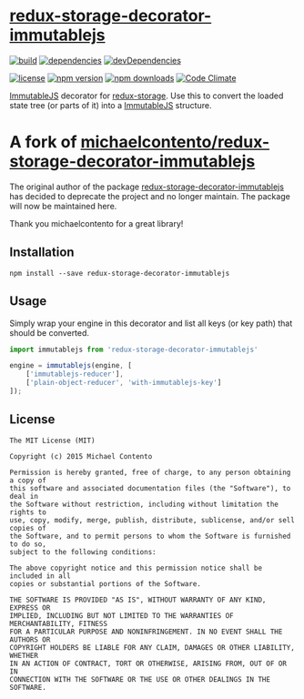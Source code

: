 # [redux-storage-decorator-immutablejs][]

[![build](https://travis-ci.org/michaelcontento/redux-storage-decorator-immutablejs.svg?branch=master)](https://travis-ci.org/michaelcontento/redux-storage-decorator-immutablejs)
[![dependencies](https://david-dm.org/michaelcontento/redux-storage-decorator-immutablejs.svg)](https://david-dm.org/michaelcontento/redux-storage-decorator-immutablejs)
[![devDependencies](https://david-dm.org/michaelcontento/redux-storage-decorator-immutablejs/dev-status.svg)](https://david-dm.org/michaelcontento/redux-storage-decorator-immutablejs#info=devDependencies)

[![license](https://img.shields.io/npm/l/redux-storage-decorator-immutablejs.svg?style=flat-square)](https://www.npmjs.com/package/redux-storage-decorator-immutablejs)
[![npm version](https://img.shields.io/npm/v/redux-storage-decorator-immutablejs.svg?style=flat-square)](https://www.npmjs.com/package/redux-storage-decorator-immutablejs)
[![npm downloads](https://img.shields.io/npm/dm/redux-storage-decorator-immutablejs.svg?style=flat-square)](https://www.npmjs.com/package/redux-storage-decorator-immutablejs)
[![Code Climate](https://codeclimate.com/github/michaelcontento/redux-storage-decorator-immutablejs/badges/gpa.svg)](https://codeclimate.com/github/michaelcontento/redux-storage-decorator-immutablejs)

[ImmutableJS][] decorator for [redux-storage][]. Use this to convert the loaded
state tree (or parts of it) into a [ImmutableJS][] structure.

# A fork of [michaelcontento/redux-storage-decorator-immutablejs](https://github.com/michaelcontento/redux-storage-decorator-immutablejs)

The original author of the package [redux-storage-decorator-immutablejs](https://github.com/michaelcontento/redux-storage-decorator-immutablejs) has decided to deprecate the project and no longer maintain. The package will now be maintained here.

Thank you michaelcontento for a great library!

## Installation

    npm install --save redux-storage-decorator-immutablejs

## Usage

Simply wrap your engine in this decorator and list all keys (or key path) that
should be converted.

```js
import immutablejs from 'redux-storage-decorator-immutablejs'

engine = immutablejs(engine, [
    ['immutablejs-reducer'],
    ['plain-object-reducer', 'with-immutablejs-key']
]);
```

## License

    The MIT License (MIT)

    Copyright (c) 2015 Michael Contento

    Permission is hereby granted, free of charge, to any person obtaining a copy of
    this software and associated documentation files (the "Software"), to deal in
    the Software without restriction, including without limitation the rights to
    use, copy, modify, merge, publish, distribute, sublicense, and/or sell copies of
    the Software, and to permit persons to whom the Software is furnished to do so,
    subject to the following conditions:

    The above copyright notice and this permission notice shall be included in all
    copies or substantial portions of the Software.

    THE SOFTWARE IS PROVIDED "AS IS", WITHOUT WARRANTY OF ANY KIND, EXPRESS OR
    IMPLIED, INCLUDING BUT NOT LIMITED TO THE WARRANTIES OF MERCHANTABILITY, FITNESS
    FOR A PARTICULAR PURPOSE AND NONINFRINGEMENT. IN NO EVENT SHALL THE AUTHORS OR
    COPYRIGHT HOLDERS BE LIABLE FOR ANY CLAIM, DAMAGES OR OTHER LIABILITY, WHETHER
    IN AN ACTION OF CONTRACT, TORT OR OTHERWISE, ARISING FROM, OUT OF OR IN
    CONNECTION WITH THE SOFTWARE OR THE USE OR OTHER DEALINGS IN THE SOFTWARE.

  [redux-storage]: https://github.com/michaelcontento/redux-storage
  [redux-storage-decorator-immutablejs]: https://github.com/michaelcontento/redux-storage-decorator-immutablejs
  [ImmutableJS]: https://github.com/facebook/immutable-js
